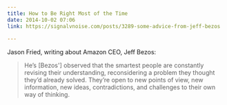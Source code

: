 ```yaml
---
title: How to Be Right Most of the Time
date: 2014-10-02 07:06
link: https://signalvnoise.com/posts/3289-some-advice-from-jeff-bezos
 
---
```



Jason Fried, writing about Amazon CEO, Jeff Bezos: 

> He’s [Bezos'] observed that the smartest people are constantly revising their understanding, reconsidering a problem they thought they’d already solved. They’re open to new points of view, new information, new ideas, contradictions, and challenges to their own way of thinking.
